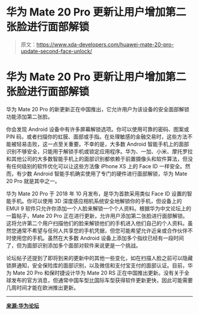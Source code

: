 # 华为 Mate 20 Pro 更新让用户增加第二张脸进行面部解锁

> 原文：<https://www.xda-developers.com/huawei-mate-20-pro-update-second-face-unlock/>

# 华为 Mate 20 Pro 更新让用户增加第二张脸进行面部解锁

华为 Mate 20 Pro 的新更新正在中国推出，它允许用户为该设备的安全面部解锁功能添加第二张脸。

你会发现 Android 设备中有许多屏幕解锁选项。你可以使用可靠的密码、图案或 PIN 码，或者扫描你的虹膜、面部或手指。在处理敏感的金融交易时，这些方法不能被轻易击败，这一点至关重要。不幸的是，大多数 Android 智能手机上的面部识别不够安全，只能用于解锁手机或锁定应用程序。华为、一加、小米、摩托罗拉和其他公司的大多数智能手机上的面部识别都依赖于前置摄像头和软件算法，但没有任何级别的软件优化可以让这些方法像 iPhone XS 上的 Face ID 一样安全。然而，有少数 Android 智能手机确实使用了专门的硬件进行面部解锁，华为 Mate 20 Pro 就是其中之一。

华为 Mate 20 Pro 于 2018 年 10 月发布，是华为首款采用类似 Face ID 设置的智能手机。你可以使用 3D 深度感应相机系统安全地解锁你的手机，但设备上的 EMUI 9 软件只允许你添加一个人脸来解锁一个个人资料。根据华为中文论坛上的一篇帖子，Mate 20 Pro 正在进行更新，允许用户添加第二张脸进行面部解锁。这将允许第二个用户扫描他们的脸来解锁他们的手机进入他们自己的个人资料。虽然您通常不希望与任何人共享您的手机凭据，但您可能希望允许近亲或合作伙伴不时使用您的手机。虽然在大多数 Android 设备上添加多个指纹已经有一段时间了，但为面部识别添加多个面部对软件来说更是一个挑战。

论坛帖子还提到了即将到来的更新中的其他一些变化，如在扫描人脸之前可以隐藏锁屏通知，安全保险库的面部识别，以及微信和支付宝支付的面部认证。目前，华为 Mate 20 Pro 和保时捷设计华为 Mate 20 RS 正在中国推出更新。没有关于全球发布的官方消息，但通常中国车型比国际车型获得软件更新更快，因此可能需要几周时间才能在欧洲推出更新。

* * *

[**来源:华为论坛**](https://club.huawei.com/thread-18894917-1-1.html)